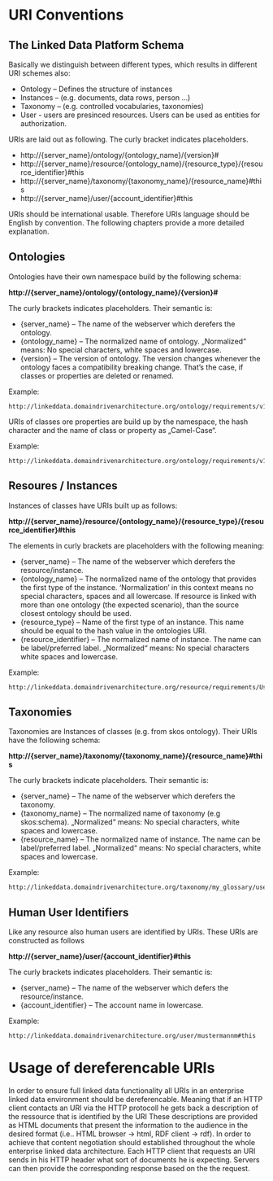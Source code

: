 # URI Conventions
## The Linked Data Platform Schema
Basically we distinguish between different types, which results in different URI schemes also:
* Ontology – Defines the structure of instances
* Instances – (e.g. documents, data rows, person ...)
* Taxonomy – (e.g. controlled vocabularies, taxonomies)
* User - users are presinced resources. Users can be used as entities for authorization.

URIs are laid out as following. The curly bracket indicates placeholders.
* http://{server_name}/ontology/{ontology_name}/{version}# 
* http://{server_name}/resource/{ontology_name}/{resource_type}/{resource_identifier}#this 
* http://{server_name}/taxonomy/{taxonomy_name}/{resource_name}#this
* http://{server_name}/user/{account_identifier}#this

URIs should be international usable. Therefore URIs language should be English by convention. The following chapters provide a more detailed explanation.

## Ontologies
Ontologies have their own namespace build by the following schema:

**http://{server_name}/ontology/{ontology_name}/{version}#**

The curly brackets indicates placeholders. Their semantic is:
* {server_name} – The name of the webserver which derefers the ontology.
* {ontology_name} – The normalized name of ontology. „Normalized“ means: No special characters, white spaces and lowercase.
* {version} – The version of ontology. The version changes whenever the ontology faces a compatibility breaking change. That’s the case, if classes or properties are deleted or renamed.

Example:
```url
http://linkeddata.domaindrivenarchitecture.org/ontology/requirements/v1#
```

URIs of classes ore properties are build up by the namespace, the hash character and the name of class or property as „Camel-Case“.

Example:
```url
http://linkeddata.domaindrivenarchitecture.org/ontology/requirements/v1#UseCase 
```

## Resoures / Instances
Instances of classes have URIs built up as follows:

**http://{server_name}/resource/{ontology_name}/{resource_type}/{resource_identifier}#this** 

The elements in curly brackets are placeholders with the following meaning: 
* {server_name} – The name of the webserver which derefers the resource/instance.
* {ontology_name} – The normalized name of the ontology that provides the first type of the instance. ‘Normalization’ in this context means no special characters, spaces and all lowercase. If resource is linked with more than one ontology (the expected scenario), than the source closest ontology should be used.
* {resource_type} – Name of the first type of an instance. This name should be equal to the hash value in the ontologies URI. 
* {resource_identifier} – The normalized name of instance. The name can be label/preferred label. „Normalized“ means: No special characters white spaces and lowercase.

Example:
```url
http://linkeddata.domaindrivenarchitecture.org/resource/requirements/UseCase/0012#this 
```

## Taxonomies
Taxonomies are Instances of classes (e.g. from skos ontology). Their URIs have the following schema:

**http://{server_name}/taxonomy/{taxonomy_name}/{resource_name}#this**

The curly brackets indicate placeholders. Their semantic is:
* {server_name} – The name of the webserver which derefers the taxonomy.
* {taxonomy_name} – The normalized name of taxonomy (e.g skos:schema). „Normalized“ means: No special characters, white spaces and lowercase.
* {resource_name} – The normalized name of instance. The name can be label/preferred label. „Normalized“ means: No special characters, white spaces and lowercase.

Example:
```url
http://linkeddata.domaindrivenarchitecture.org/taxonomy/my_glossary/usecase#this
```

## Human User Identifiers
Like any resource also human users are identified by URIs. These URIs are constructed as follows

**http://{server_name}/user/{account_identifier}#this**

The curly brackets indicates placeholders. Their semantic is:
* {server_name} – The name of the webserver which defers the resource/instance.
* {account_identifier} – The account name in lowercase.

Example:
```url
http://linkeddata.domaindrivenarchitecture.org/user/mustermannm#this
```

# Usage of dereferencable URIs 
In order to ensure full linked data functionality all URIs in an enterprise linked data environment should be dereferencable. Meaning that if an HTTP client contacts an URI via the HTTP protocoll he gets back a description of the ressource that is identified by the URI  These descriptions are provided as HTML documents that present the information to the audience in the desired format (i.e.. HTML browser -> html, RDF client -> rdf).
In order to achieve that content negotiation should established throughout the whole enterprise linked data architecture. Each HTTP client that requests an URI sends in his HTTP header what sort of documents he is expecting. Servers can then provide the corresponding response based on the the request.